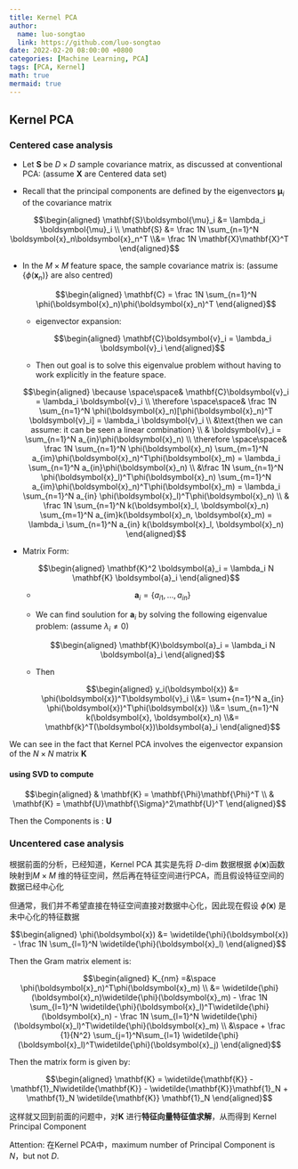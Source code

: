 ```yaml
---
title: Kernel PCA
author:
  name: luo-songtao
  link: https://github.com/luo-songtao
date: 2022-02-20 08:00:00 +0800
categories: [Machine Learning, PCA]
tags: [PCA, Kernel]
math: true
mermaid: true
---
```


## Kernel PCA

### Centered case analysis

- Let $\mathbf{S}$ be $D\times D$ sample covariance matrix, as discussed at conventional PCA: (assume $\mathbf{X}$ are Centered data set)

- Recall that the principal components are defined by the eigenvectors $\boldsymbol{\mu}_i$ of the covariance matrix

$$\begin{aligned} \mathbf{S}\boldsymbol{\mu}_i &= \lambda_i \boldsymbol{\mu}_i \\ \mathbf{S} &= \frac 1N \sum_{n=1}^N \boldsymbol{x}_n\boldsymbol{x}_n^T \\&= \frac 1N \mathbf{X}\mathbf{X}^T \end{aligned}$$

- In the $M\times M$ feature space, the sample covariance matrix is: (assume $\{\phi(\boldsymbol{x}_n)\}$ are also centred)

    $$\begin{aligned} \mathbf{C} = \frac 1N \sum_{n=1}^N \phi(\boldsymbol{x}_n)\phi(\boldsymbol{x}_n)^T \end{aligned}$$

    - eigenvector expansion:

        $$\begin{aligned} \mathbf{C}\boldsymbol{v}_i = \lambda_i \boldsymbol{v}_i \end{aligned}$$

    - Then out goal is to solve this eigenvalue problem without having to work explicitly in the feature space.

    $$\begin{aligned} \because \space\space& \mathbf{C}\boldsymbol{v}_i = \lambda_i \boldsymbol{v}_i \\ \therefore \space\space& \frac 1N \sum_{n=1}^N \phi(\boldsymbol{x}_n)[\phi(\boldsymbol{x}_n)^T \boldsymbol{v}_i] = \lambda_i \boldsymbol{v}_i \\ &\text{then we can assume: it can be seen a linear combination} \\ & \boldsymbol{v}_i = \sum_{n=1}^N a_{in}\phi(\boldsymbol{x}_n) \\ \therefore \space\space& \frac 1N \sum_{n=1}^N \phi(\boldsymbol{x}_n) \sum_{m=1}^N a_{im}\phi(\boldsymbol{x}_n)^T\phi(\boldsymbol{x}_m) = \lambda_i \sum_{n=1}^N a_{in}\phi(\boldsymbol{x}_n) \\ &\frac 1N \sum_{n=1}^N \phi(\boldsymbol{x}_l)^T\phi(\boldsymbol{x}_n) \sum_{m=1}^N a_{im}\phi(\boldsymbol{x}_n)^T\phi(\boldsymbol{x}_m) = \lambda_i \sum_{n=1}^N a_{in} \phi(\boldsymbol{x}_l)^T\phi(\boldsymbol{x}_n) \\ & \frac 1N \sum_{n=1}^N k(\boldsymbol{x}_l, \boldsymbol{x}_n) \sum_{m=1}^N a_{im}k(\boldsymbol{x}_n, \boldsymbol{x}_m) = \lambda_i \sum_{n=1}^N a_{in} k(\boldsymbol{x}_l, \boldsymbol{x}_n)  \end{aligned}$$

- Matrix Form:

    $$\begin{aligned} \mathbf{K}^2 \boldsymbol{a}_i = \lambda_i N  \mathbf{K} \boldsymbol{a}_i \end{aligned}$$

    - $$\boldsymbol{a}_i = \{a_{i1},...,a_{in}\}$$
    - We can find soulution for $\boldsymbol{a}_i$ by solving the following eigenvalue problem: (assume $\lambda_i\neq 0$)

        $$\begin{aligned} \mathbf{K}\boldsymbol{a}_i = \lambda_i N \boldsymbol{a}_i  \end{aligned}$$
  - Then 
    
    $$\begin{aligned} y_i(\boldsymbol{x}) &= \phi(\boldsymbol{x})^T\boldsymbol{v}_i \\&= \sum+{n=1}^N a_{in} \phi(\boldsymbol{x})^T\phi(\boldsymbol{x}) \\&= \sum_{n=1}^N k(\boldsymbol{x}, \boldsymbol{x}_n) \\&= \mathbf{k}^T(\boldsymbol{x})\boldsymbol{a}_i \end{aligned}$$

We can see in the fact that Kernel PCA involves the eigenvector expansion of the $N\times N$ matrix $\mathbf{K}$

#### using SVD to compute

$$\begin{aligned} & \mathbf{K} = \mathbf{\Phi}\mathbf{\Phi}^T \\ & \mathbf{K} = \mathbf{U}\mathbf{\Sigma}^2\mathbf{U}^T \end{aligned}$$

Then the Components is : $\mathbf{U}$

### Uncentered case analysis

根据前面的分析，已经知道，Kernel PCA 其实是先将 $D$-dim 数据根据 $\phi(\boldsymbol{x})$函数映射到$M\times M$ 维的特征空间，然后再在特征空间进行PCA，而且假设特征空间的数据已经中心化

但通常，我们并不希望直接在特征空间直接对数据中心化，因此现在假设 $\widetilde{\phi}(\boldsymbol{x})$ 是未中心化的特征数据

$$\begin{aligned} \phi(\boldsymbol{x}) &= \widetilde{\phi}(\boldsymbol{x}) - \frac 1N \sum_{l=1}^N \widetilde{\phi}(\boldsymbol{x}_l) \end{aligned}$$

Then the Gram matrix element is:

$$\begin{aligned} K_{nm} =&\space \phi(\boldsymbol{x}_n)^T\phi(\boldsymbol{x}_m) \\ &= \widetilde{\phi}(\boldsymbol{x}_n)\widetilde{\phi}(\boldsymbol{x}_m) - \frac 1N \sum_{l=1}^N \widetilde{\phi}(\boldsymbol{x}_l)^T\widetilde{\phi}(\boldsymbol{x}_n) - \frac 1N \sum_{l=1}^N \widetilde{\phi}(\boldsymbol{x}_l)^T\widetilde{\phi}(\boldsymbol{x}_m) \\ &\space  + \frac {1}{N^2} \sum_{j=1}^N\sum_{l=1} \widetilde{\phi}(\boldsymbol{x}_l)^T\widetilde{\phi}(\boldsymbol{x}_j) \end{aligned}$$

Then the matrix form is given by:

$$\begin{aligned} \mathbf{K} = \widetilde{\mathbf{K}} - \mathbf{1}_N\widetilde{\mathbf{K}} - \widetilde{\mathbf{K}}\mathbf{1}_N + \mathbf{1}_N \widetilde{\mathbf{K}} \mathbf{1}_N \end{aligned}$$

这样就又回到前面的问题中，对$\mathbf{K}$ 进行**特征向量特征值求解**，从而得到 Kernel Principal Component


Attention: 在Kernel PCA中，maximum number of Principal Component is $N$，but not $D$.


